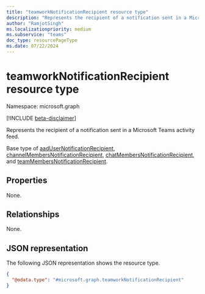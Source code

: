 ```yaml
---
title: "teamworkNotificationRecipient resource type"
description: "Represents the recipient of a notification sent in a Microsoft Teams activity feed."
author: "RamjotSingh"
ms.localizationpriority: medium
ms.subservice: "teams"
doc_type: resourcePageType
ms.date: 07/22/2024
---
```


# teamworkNotificationRecipient resource type

Namespace: microsoft.graph

[!INCLUDE [beta-disclaimer](../../includes/beta-disclaimer.md)]

Represents the recipient of a notification sent in a Microsoft Teams activity feed.

Base type of [aadUserNotificationRecipient](aadusernotificationrecipient.md), [channelMembersNotificationRecipient](channelmembersnotificationrecipient.md), [chatMembersNotificationRecipient](chatmembersnotificationrecipient.md), and [teamMembersNotificationRecipient](teammembersnotificationrecipient.md).

## Properties
None.

## Relationships
None.

## JSON representation
The following JSON representation shows the resource type.
<!-- {
  "blockType": "resource",
  "@odata.type": "microsoft.graph.teamworkNotificationRecipient"
}
-->
``` json
{
  "@odata.type": "#microsoft.graph.teamworkNotificationRecipient"
}
```
